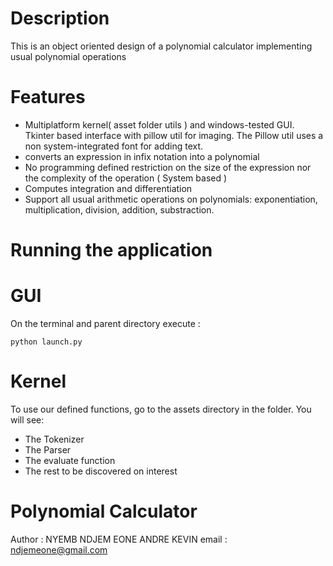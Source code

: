 # Description
This is an object oriented design of a polynomial calculator implementing usual polynomial operations

# Features
- Multiplatform kernel( asset folder utils ) and windows-tested GUI.
  Tkinter based interface with pillow util for imaging. The Pillow util uses a non system-integrated font for adding text.
- converts an expression in infix notation into a polynomial
- No programming defined restriction on the size of the expression nor the complexity of the operation ( System based )
- Computes integration and differentiation
- Support all usual arithmetic operations on polynomials: exponentiation, multiplication, division, addition, substraction.

# Running the application
# GUI
On the terminal and parent directory execute : 
```
python launch.py
```
# Kernel
To use our defined functions, go to the assets directory in the folder.
You will see:
- The Tokenizer
- The Parser
- The evaluate function
- The rest to be discovered on interest

# Polynomial Calculator
Author  : NYEMB NDJEM EONE ANDRE KEVIN
email   : ndjemeone@gmail.com
